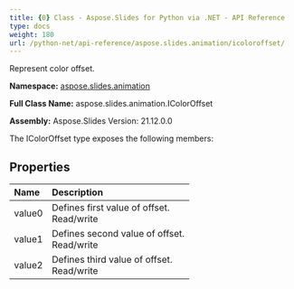 ```yaml
---
title: {0} Class - Aspose.Slides for Python via .NET - API Reference
type: docs
weight: 180
url: /python-net/api-reference/aspose.slides.animation/icoloroffset/
---
```


Represent color offset.

**Namespace:** [aspose.slides.animation](/python-net/api-reference/aspose.slides.animation/)

**Full Class Name:** aspose.slides.animation.IColorOffset

**Assembly:**  Aspose.Slides Version: 21.12.0.0

The IColorOffset type exposes the following members:
## **Properties**
|**Name**|**Description**|
| :- | :- |
|value0|Defines first value of offset.<br/>            Read/write|
|value1|Defines second value of offset.<br/>            Read/write|
|value2|Defines third value of offset.<br/>            Read/write|
